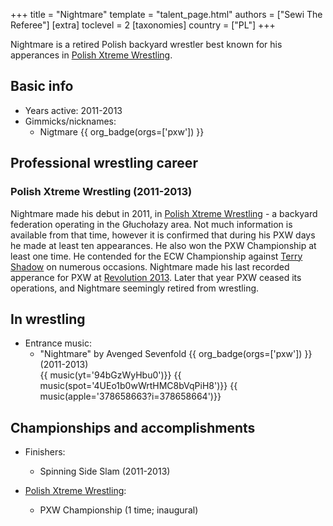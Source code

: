 +++
title = "Nightmare"
template = "talent_page.html"
authors = ["Sewi The Referee"]
[extra]
toclevel = 2
[taxonomies]
country = ["PL"]
+++

Nightmare is a retired Polish backyard wrestler best known for his apperances in [Polish Xtreme Wrestling](@/o/pxw.md).

## Basic info

* Years active: 2011-2013
* Gimmicks/nicknames:
  - Nigtmare {{ org_badge(orgs=['pxw']) }}

## Professional wrestling career 

### Polish Xtreme Wrestling (2011-2013)

Nightmare made his debut in 2011, in [Polish Xtreme Wrestling](@/o/pxw.md) - a backyard federation operating in the Głuchołazy area. Not much information is available from that time, however it is confirmed that during his PXW days he made at least ten appearances. He also won the PXW Championship at least one time. He contended for the ECW Championship against [Terry Shadow](@/w/shadow.md) on numerous occasions. Nightmare made his last recorded apperance for PXW at [Revolution 2013](2013-06-23-pxw-revolution-2013.md). Later that year PXW ceased its operations, and Nightmare seemingly retired from wrestling.

## In wrestling

* Entrance music:
  - "Nightmare" by Avenged Sevenfold 
 {{ org_badge(orgs=['pxw']) }} (2011-2013) <br>
 {{ music(yt='94bGzWyHbu0')}}
 {{ music(spot='4UEo1b0wWrtHMC8bVqPiH8')}}
 {{ music(apple='378658663?i=378658664')}}

## Championships and accomplishments

* Finishers:
  - Spinning Side Slam (2011-2013)

* [Polish Xtreme Wrestling](@/o/pxw.md):
  - PXW Championship (1 time; inaugural)
